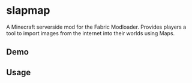 # slapmap

A Minecraft serverside mod for the Fabric Modloader.
Provides players a tool to import images from the internet into their worlds using Maps.

## Demo

## Usage
